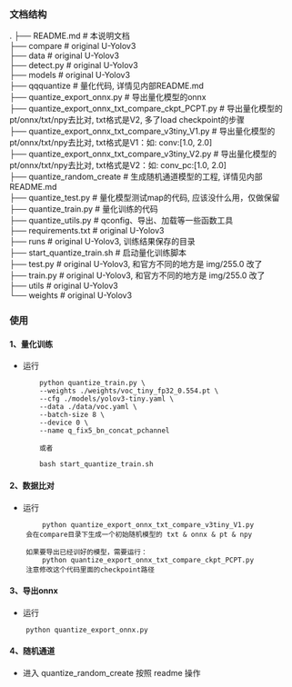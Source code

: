 ### 文档结构
.
├── README.md                                       # 本说明文档                             
├── compare                                         # original U-Yolov3                             
├── data                                            # original U-Yolov3                             
├── detect.py                                       # original U-Yolov3                             
├── models                                          # original U-Yolov3                             
├── qqquantize                                      # 量化代码, 详情见内部README.md                             
├── quantize_export_onnx.py                         # 导出量化模型的onnx                             
├── quantize_export_onnx_txt_compare_ckpt_PCPT.py   # 导出量化模型的pt/onnx/txt/npy去比对, txt格式是V2, 多了load checkpoint的步骤                              
├── quantize_export_onnx_txt_compare_v3tiny_V1.py   # 导出量化模型的pt/onnx/txt/npy去比对, txt格式是V1：如: conv:[1.0, 2.0]                             
├── quantize_export_onnx_txt_compare_v3tiny_V2.py   # 导出量化模型的pt/onnx/txt/npy去比对, txt格式是V2：如: conv_pc:[1.0, 2.0]                             
├── quantize_random_create                          # 生成随机通道模型的工程, 详情见内部README.md                             
├── quantize_test.py                                # 量化模型测试map的代码, 应该没什么用，仅做保留                             
├── quantize_train.py                               # 量化训练的代码                             
├── quantize_utils.py                               # qconfig、导出、加载等一些函数工具                             
├── requirements.txt                                # original U-Yolov3                             
├── runs                                            # original U-Yolov3, 训练结果保存的目录                             
├── start_quantize_train.sh                         # 启动量化训练脚本                             
├── test.py                                         # original U-Yolov3, 和官方不同的地方是 img/255.0 改了                             
├── train.py                                        # original U-Yolov3, 和官方不同的地方是 img/255.0 改了                             
├── utils                                           # original U-Yolov3                             
└── weights                                         # original U-Yolov3                             
                             

### 使用

#### 1、量化训练

* 运行
    ```
        python quantize_train.py \
        --weights ./weights/voc_tiny_fp32_0.554.pt \
        --cfg ./models/yolov3-tiny.yaml \
        --data ./data/voc.yaml \
        --batch-size 8 \
        --device 0 \
        --name q_fix5_bn_concat_pchannel

        或者

        bash start_quantize_train.sh
    ```

#### 2、数据比对

* 运行
```
        python quantize_export_onnx_txt_compare_v3tiny_V1.py
    会在compare目录下生成一个初始随机模型的 txt & onnx & pt & npy

    如果要导出已经训好的模型，需要运行：
        python quantize_export_onnx_txt_compare_ckpt_PCPT.py
    注意修改这个代码里面的checkpoint路径
```


#### 3、导出onnx

* 运行
```
    python quantize_export_onnx.py
```

#### 4、随机通道
* 进入 quantize_random_create 按照 readme 操作
